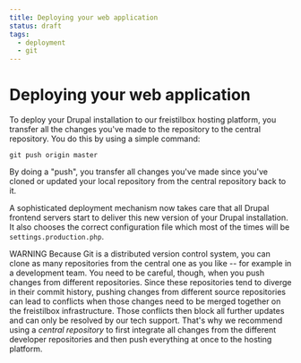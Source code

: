 ```yaml
---
title: Deploying your web application
status: draft
tags:
  - deployment
  - git
---
```


# Deploying your web application

To deploy your Drupal installation to our freistilbox hosting platform, you
transfer all the changes you've made to the repository to the central
repository. You do this by using a simple command:

    git push origin master

By doing a "push", you transfer all changes you've made since you've cloned or
updated your local repository from the central repository back to it.

A sophisticated deployment mechanism now takes care that all Drupal frontend
servers start to deliver this new version of your Drupal installation. It also
chooses the correct configuration file which most of the times will be
`settings.production.php`.

<span class="label warning">WARNING</span> Because Git is a distributed version
control system, you can clone as many repositories from the central one as you
like -- for example in a development team. You need to be careful, though, when
you push changes from different repositories. Since these repositories tend to
diverge in their commit history, pushing changes from different source
repositories can lead to conflicts when those changes need to be merged together
on the freistilbox infrastructure. Those conflicts then block all further
updates and can only be resolved by our tech support. That's why we recommend
using a _central repository_ to first integrate all changes from the different
developer repositories and then push everything at once to the hosting platform.
